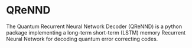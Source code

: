 # QReNND
The Quantum Recurrent Neural Network Decoder (QReNND) is a python package implementing a long-term short-term (LSTM) memory Recurrent Neural Network for decoding quantum error correcting codes.
